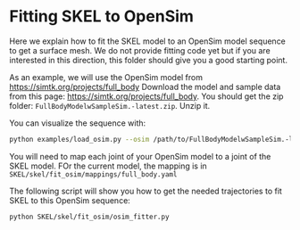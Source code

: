 # Fitting SKEL to OpenSim

Here we explain how to fit the SKEL model to an OpenSim model sequence to get a surface mesh. We do not provide fitting code yet but if you are interested in this direction, this folder should give you a good starting point.

As an example, we will use the OpenSim model from https://simtk.org/projects/full_body
Download the model and sample data from this page: https://simtk.org/projects/full_body. You should get the zip folder: `FullBodyModelwSampleSim.-latest.zip`. Unzip it.

You can visualize the sequence with: 

```bash
python examples/load_osim.py --osim /path/to/FullBodyModelwSampleSim.-latest/ModelWithSampleSimulations-4.0/SimulationDataAndSetupFiles-4.0/Rajagopal2015.osim --mot /path/to/FullBodyModelwSampleSim.-latest/ModelWithSampleSimulations-4.0/SimulationDataAndSetupFiles-4.0/IK/results_run/ik_output_run.mot
```

You will need to map each joint of your OpenSim model to a joint of the SKEL model. FOr the current model, the mapping is in `SKEL/skel/fit_osim/mappings/full_body.yaml`

The following script will show you how to get the needed trajectories to fit SKEL to this OpenSim sequence:

```
python SKEL/skel/fit_osim/osim_fitter.py
```